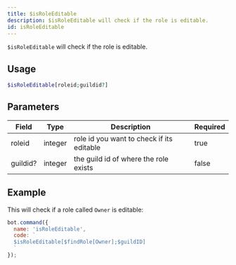 ```yaml
---
title: $isRoleEditable 
description: $isRoleEditable will check if the role is editable.
id: isRoleEditable
---
```


`$isRoleEditable` will check if the role is editable.

## Usage

```php
$isRoleEditable[roleid;guildid?]
```

## Parameters 


| Field    | Type    | Description                               | Required |
| -------- | ------- | ----------------------------------------- | -------- |
| roleid   | integer | role id you want to check if its editable | true      |
| guildid? | integer | the guild id of where the role exists     | false       |


## Example

This will check if a role called `Owner` is editable:

```javascript
bot.command({
  name: 'isRoleEditable',
  code: `
  $isRoleEditable[$findRole[Owner];$guildID]
  `
});
```
